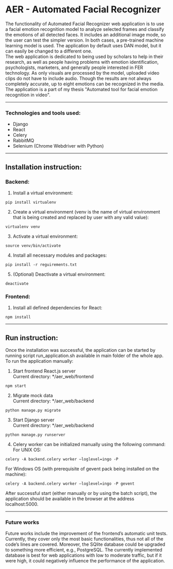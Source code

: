 # AER - Automated Facial Recognizer
The functionality of Automated Facial Recognizer web application is to use a facial emotion recognition model to analyze selected frames and classify the emotions of all detected faces. It includes an additional image mode, so the user can test the simpler version. In both cases, a pre-trained machine learning model is used. The application by default uses DAN model, but it can easily be changed to a different one.  
The web application is dedicated to being used by scholars to help in their research, as well as people having problems with emotion identification, psychologists, marketers, and generally people interested in FER technology. As only visuals are processed by the model, uploaded video clips do not have to include audio. Though the results are not always completely accurate, up to eight emotions can be recognized in the media.
The application is a part of my thesis "Automated tool for facial emotion recognition in video".

---

### Technologies and tools used:
- Django
- React
- Celery
- RabbitMQ
- Selenium (Chrome Webdriver with Python)

---

## Installation instruction:
### Backend:
1.	Install a virtual environment:
```
pip install virtualenv
```
2.	Create a virtual environment (venv is the name of virtual environment that is being created and replaced by user with any valid value):
```
virtualenv venv
```
3.	Activate a virtual environment:
```
source venv/bin/activate
```
4.	Install all necessary modules and packages:
```
pip install -r reguirements.txt
```
5.	(Optional) Deactivate a virtual environment:
```
deactivate
```

### Frontend:
1.	Install all defined dependencies for React:
```
npm install
```
---

## Run instruction:
Once the installation was successful, the application can be started by running script run_application.sh available in main folder of the whole app.
To run the application manually:  
1.	Start frontend React.js server  
Current directory: */aer_web/frontend
```
npm start
``` 
2.	Migrate mock data  
Current directory: */aer_web/backend
```
python manage.py migrate
```
3.	Start Django server  
Current directory: */aer_web/backend
```
python manage.py runserver
```
4.	Celery worker can be initialized manually using the following command:  
For UNIX OS:
```
celery -A backend.celery worker –loglevel=ingo -P
```
For Windows OS (with prerequisite of gevent pack being installed on the machine):  
```
celery -A backend.celery worker –loglevel=ingo -P gevent
```
After successful start (either manually or by using the batch script), the application should be available in the browser at the address localhost:5000.

---

### Future works
Future works include the improvement of the frontend’s automatic unit tests. Currently, they cover only the most basic functionalities, thus not all of the code’s lines are covered. Moreover, the SQlite database could be upgraded to something more efficient, e.g., PostgreSQL. The currently implemented database is best for web applications with low to moderate traffic, but if it were high, it could negatively influence the performance of the application.






